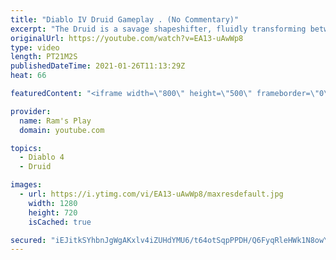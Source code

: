 ```yaml
---
title: "Diablo IV Druid Gameplay . (No Commentary)"
excerpt: "The Druid is a savage shapeshifter, fluidly transforming between the forms of a towering bear or a vicious werewolf to fight alongside the creatures of the wild."
originalUrl: https://youtube.com/watch?v=EA13-uAwWp8
type: video
length: PT21M2S
publishedDateTime: 2021-01-26T11:13:29Z
heat: 66

featuredContent: "<iframe width=\"800\" height=\"500\" frameborder=\"0\" src=\"https://www.youtube.com/embed/EA13-uAwWp8\" allow=\"accelerometer; autoplay; encrypted-media; gyroscope; picture-in-picture\" allowfullscreen></iframe>"

provider:
  name: Ram's Play
  domain: youtube.com

topics:
  - Diablo 4
  - Druid

images:
  - url: https://i.ytimg.com/vi/EA13-uAwWp8/maxresdefault.jpg
    width: 1280
    height: 720
    isCached: true

secured: "iEJitkSYhbnJgWgAKxlv4iZUHdYMU6/t64otSqpPPDH/Q6FyqRleHWk1N8owYgQJQAoau3p1NuqEg9i/OISC/RhNWIrXzRa4WftYErCL7WhxflTc/vAn/gf3ULH2RJCJMAuaEMCMo38mE5Fvdqc+BAFovJ7isNF/hkYFG3yR4/ic5XPh4eugBJNWWBkl4tnP6fYTDCqjdkST3niLCrchu5IeaPwBKPA6Q6I/Z9xdC9gHfnHZ9wR8D4HKXE/szc7HeOm2EK4+RmfaOfyPIIz7Ax+OGMXv4TNrYVjIHCF8V3DYB+TkwBO1oVhuYEe7MfgTLrJhEy45mrn1FEf2l9hFR8Ue+urcHQj/In1eQxrL6yajxsxeqRK62Ke8CvYtyyzWS2YGThECXp8YMV0HNK2DvI0Kn2dxyxyATHvm3bNWLdiO4JFM7HcOlCgKCjlsHYRs;Lr2QHVl/nHIO9avusf8O7A=="
---
```


